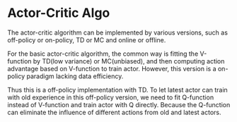# Actor-Critic Algo

The actor-critic algorithm can be implemented by various versions, such as off-policy or on-policy, TD or MC and online or offline.

For the basic actor-critic algorithm, the common way is fitting the V-function by TD(low variance) or MC(unbiased), and then computing action advantage based on V-function to train actor. However, this version is a on-policy paradigm lacking data efficiency.

Thus this is a off-policy implementation with TD. To let latest actor can train with old experience in this off-policy version, we need to fit Q-function instead of V-function and train actor with Q directly. Because the Q-function can eliminate the influence of different actions from old and latest actors.
